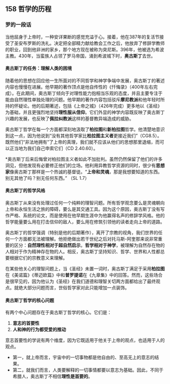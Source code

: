 ## 158 哲学的历程

### 罗的一段话
当他屈身于上帝时，一种安详果断的感觉充溢于心。接着，他在387年的复活节接受了圣安布罗斯的洗礼。决定把全部精力献给教会工作之后，他放弃了修辞学教师的职业，回到他非洲的家乡，那个地方现在被称为突尼斯。396年，他被选为希波主教。430年，当蛮族人占领了罗马帝国，涌到希波城下时，**奥古斯丁**去世。

#### 奥古斯丁的任务：理解人类的困境
随着他的思想在回应他一生所面对的不同哲学和神学争端中发展，奥古斯丁的著述内容也慢慢在进展。他早期的著作顶点是他自传性的《忏悔录》（400年左右完成）。在此期间，奥古斯丁倾向于对理性能力抱相当乐观的态度，并且主要专注于能由自然理性单独处理的问题。他早期的著作内容包括驳斥**摩尼教派**和他年轻时所持的怀疑论。他的后期著述，包括《上帝之城》（426年完成）更多地以《圣经》为基础，并且更强烈地坚持**理性服从信仰**。它们外显的神学内容既反映了奥古斯丁兴趣的发展，也反映了**佩拉纠教派**这样的基督教异端造成的威胁。

奥古斯丁哲学在每一个方面都深刻地汲取了**柏拉图**和**新柏拉图**哲学。他清楚地意识到这一点，因为他说到“没有其他哲学家比**柏拉图主义者**更接近我们”（CG8.5）。既然他们“非法地拥有”了上帝的真理，我们就不应该从他们的思想那里退缩，而可以正当地为我们自己申索它们（CD 2.40.60）。

*奥古斯丁后来后悔曾对柏拉图主义者如此不加批判。虽然仍然保留了他们的许多洞见，但他发现有必要修正他们的立场。他利用异教哲学资源的同时，很少有**思想家**像奥古斯丁那样是一个热诚的基督徒。“**上帝和灵魂**，那是我想要知道的东西。别无其他了吗？别无任何东西。” （SL 1.7）

#### 奥古斯丁的哲学风格
奥古斯丁从来没有处理过任何一个纯粹的理智问题。所有哲学观念要么是灵魂朝向上帝和永恒生活之旅的障碍，要么是其交通工具。因为这个原因，奥古斯丁没有写作严格、系统的论文，而是使用在他早期生涯中为他赢得名声的修辞学风格。他的哲学能量要么用在打击信仰的敌人，要么用在修筑引领他的读者走向上帝的道路。

奥古斯丁的哲学强调（特别是他的后期著作），离开了宗教的视角，我们世界的任何一个方面都无法被理解。他拒绝做出若干世纪之后对托马斯-阿奎那来说非常重要的区分：**自然理性相对于超自然启示**，**哲学相对于神学**，被理解为自然存在物的人相对于作为精神存在物的人。相反，奥古斯丁坚持知识、哲学、世界和人性都总要根据它们的宗教意义来理解。

在某些他关心的理智问题上，当《圣经》未置一词时，奥古斯丁满足于采用**柏拉图**在《美诺篇》《蒂迈欧篇》中和**普罗提诺**在《九章集》中的回答。然而，这些场合是很罕见的，因为他认为《圣经》在我们道德和理智关切两方面都给出了最终观点。就绝大部分问题而言，世俗哲学家对此只能增加一点装饰。

#### 奥古斯丁哲学的核心问题
有两个中心问题存在于奥古斯丁哲学的核心。它们是：
1. **意志的首要性**
2. **人和神的行为都受爱的推动**

意志首要性的学说有两个维度，因为它既适用于他关于上帝的观点，也适用于人的观点。
- 第一，就上帝而言，宇宙中的一切事物都是他自由的、至高无上的意志的结果。
- 第二，就我们而言，人类要解释的一切事情都要以意志为基础。因此，不同于希腊人，奥古斯丁不相信**理性是首要的**。